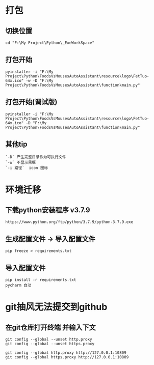# 打包
## 切换位置
    cd "F:\My Project\Python\_ExeWorkSpace"

## 打包开始
    pyinstaller -i "F:\My Project\Python\FoodsVsMousesAutoAssistant\resource\logo\FetTuo-64x.ico" -w -D "F:\My Project\Python\FoodsVsMousesAutoAssistant\function\main.py" 
## 打包开始(调试版)
    pyinstaller -i "F:\My Project\Python\FoodsVsMousesAutoAssistant\resource\logo\FetTuo-64x.ico" -D "F:\My Project\Python\FoodsVsMousesAutoAssistant\function\main.py" 
## 其他tip
    `-D` 产生完整目录作为可执行文件
    `-w` 不显示黑框
    `-i 路径`  icon 图标

# 环境迁移

## 下载python安装程序 v3.7.9
    https://www.python.org/ftp/python/3.7.9/python-3.7.9.exe

## 生成配置文件 → 导入配置文件
    pip freeze > requirements.txt

## 导入配置文件
    pip install -r requirements.txt
    pycharm 自动

# git抽风无法提交到github
## 在git仓库打开终端 并输入下文

    git config --global --unset http.proxy
    git config --global --unset https.proxy

    git config --global http.proxy http://127.0.0.1:10809
    git config --global https.proxy http://127.0.0.1:10809